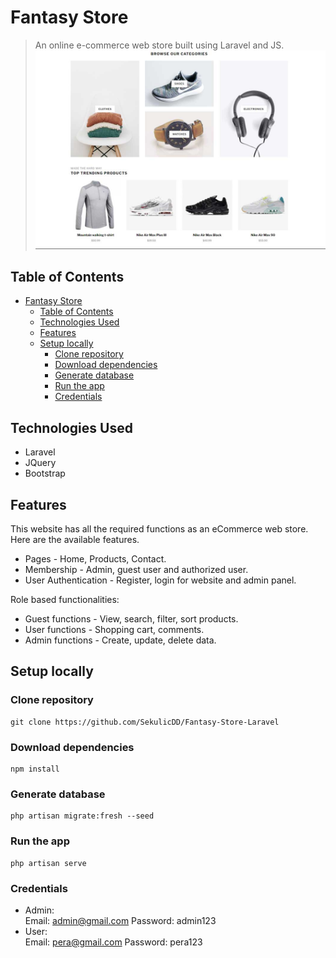 # Fantasy Store
> An online e-commerce web store built using Laravel and JS.  
> ![Fantasy store banner](public/assets/img/fantasyStore.jpg)

## Table of Contents
- [Fantasy Store](#fantasy-store)
  - [Table of Contents](#table-of-contents)
  - [Technologies Used](#technologies-used)
  - [Features](#features)
  - [Setup locally](#setup-locally)
    - [Clone repository](#clone-repository)
    - [Download dependencies](#download-dependencies)
    - [Generate database](#generate-database)
    - [Run the app](#run-the-app)
    - [Credentials](#credentials)

## Technologies Used
- Laravel
- JQuery
- Bootstrap

## Features
This website has all the required functions as an eCommerce web store. Here are the available features.
- Pages - Home, Products, Contact.
- Membership - Admin, guest user and authorized user.
- User Authentication - Register, login for website and admin panel.

Role based functionalities:
- Guest functions - View, search, filter, sort products.
- User functions - Shopping cart, comments.
- Admin functions - Create, update, delete data.

## Setup locally
### Clone repository
    git clone https://github.com/SekulicDD/Fantasy-Store-Laravel 
### Download dependencies
    npm install 
### Generate database 
    php artisan migrate:fresh --seed  
### Run the app 
    php artisan serve
### Credentials
- Admin:  
Email: admin@gmail.com Password: admin123  
- User:  
Email: pera@gmail.com Password: pera123




